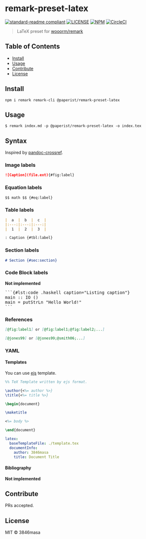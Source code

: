 # remark-preset-latex

[![standard-readme compliant][standard-readme-badge]][standard-readme]
[![LICENSE][license-badge]][license]
[![NPM][npm-badge]][npm]
[![CircleCI][circleci-badge]][circleci]

[npm]: https://www.npmjs.com/package/@paperist/remark-preset-latex
[license]: https://3846masa.mit-license.org
[circleci]: https://circleci.com/gh/Paperist/remark-preset-latex
[standard-readme]: https://github.com/RichardLitt/standard-readme

[npm-badge]: https://img.shields.io/npm/v/@paperist/remark-preset-latex.svg?style=flat-square&logo=data:image/png;base64,iVBORw0KGgoAAAANSUhEUgAAACAAAAAgBAMAAACBVGfHAAAABGdBTUEAALGPC/xhBQAAAAFzUkdCAK7OHOkAAAAbUExURcwAAOeIiP////G7u/ri4tIZGdpFReJsbPC3t075sZwAAAAvSURBVCjPY2CgDWAThIMEsACjEhwIUCZg0dGCIqASwMAxMgXAgSzOwMAOC2TqAwBvzR4JxLaP0gAAAABJRU5ErkJggg==
[license-badge]: https://img.shields.io/badge/license-MIT-blue.svg?style=flat-square&logo=data:image/png;base64,iVBORw0KGgoAAAANSUhEUgAAABAAAAAQBAMAAADt3eJSAAAAIGNIUk0AAHomAACAhAAA%2BgAAAIDoAAB1MAAA6mAAADqYAAAXcJy6UTwAAAAVUExURSBTICJcIiNgIiZoJTuhNyt3Kf///%2BCqxSgAAAAGdFJOUwpclbn%2B4Fj6/H8AAAABYktHRAZhZrh9AAAACXBIWXMAAA3XAAAN1wFCKJt4AAAAB3RJTUUH4AkEEjEV7MDQQwAAAGBJREFUCNc1TUEKgDAMi07vE/Q%2BRD8g%2B4BbvAvi/79iMjDQJm1CC6BbDzRsZI3incIpYeYFhCaYnLiyPYnYkwWZFWoFHrSuttCmmbwXh0eJQYVON4JthZTxCzzAmyb8%2BAAKXBRyN6RyZQAAAABJRU5ErkJggg==
[circleci-badge]: https://img.shields.io/circleci/project/Paperist/remark-preset-latex/master.svg?style=flat-square&logo=data:image/png;base64,iVBORw0KGgoAAAANSUhEUgAAABAAAAAQEAYAAABPYyMiAAAAIGNIUk0AAHomAACAhAAA%2BgAAAIDoAAB1MAAA6mAAADqYAAAXcJy6UTwAAAAGYktHRP///////wlY99wAAAAHdElNRQfgCQQSJS8EYt6kAAAAiklEQVRIx2M41nqs9Xi9WDQh%2BjQQnDnz%2BS5x9KS9xJrLgN/CSXtJs5h0BzHQ1mLCDmEgL4jJpyl0AOG4JTYE4Q6gdqIi1UMM2F1OrE9xBy2xDmGgrs8wHU5nB2CGBNEOQPcBoaigThQA08AgS4QDkA3pXRChe4SBskqHiiUhreoEsmtDyhxEfKIFAG4yoGuqR9fTAAAAAElFTkSuQmCC
[standard-readme-badge]: https://img.shields.io/badge/standard--readme-OK-green.svg?style=flat-square

> LaTeX preset for [wooorm/remark]

[wooorm/remark]: https://github.com/wooorm/remark

## Table of Contents

- [Install](#install)
- [Usage](#usage)
- [Contribute](#contribute)
- [License](#license)

## Install

```
npm i remark remark-cli @paperist/remark-preset-latex
```

## Usage

```
$ remark index.md -p @paperist/remark-preset-latex -o index.tex
```

## Syntax

Inspired by [pandoc-crossref](https://github.com/lierdakil/pandoc-crossref).

### Image labels

```markdown
![Caption](file.ext){#fig:label}
```

### Equation labels

```markdown
$$ math $$ {#eq:label}
```

### Table labels

```markdown
|  a  |  b  |  c  |
|:---:|:---:|:---:|
|  1  |  2  |  3  |

: Caption {#tbl:label}
```

### Section labels

```markdown
# Section {#sec:section}
```

### Code Block labels

**Not implemented**

<pre>
```{#lst:code .haskell caption="Listing caption"}
main :: IO ()
main = putStrLn "Hello World!"
```
</pre>

### References

```markdown
[@fig:label1] or [@fig:label1;@fig:label2;...]
```

```markdown
[@jones99] or [@jones99;@smith06;...]
```

### YAML

#### Templates

You can use [ejs] template.

[ejs]: https://github.com/mde/ejs

```tex
%% TeX Template written by ejs format.

\author{<%= author %>}
\title{<%= title %>}

\begin{document}

\maketitle

<%= body %>

\end{document}
```

```yaml
latex:
  baseTemplateFile: ./template.tex
  documentInfo:
    author: 3846masa
    title: Document Title
```

#### Bibliography

**Not implemented**

## Contribute

PRs accepted.

## License

MIT © 3846masa
